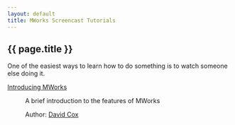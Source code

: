 ```yaml
---
layout: default
title: MWorks Screencast Tutorials
---
```


## {{ page.title }}

One of the easiest ways to learn how to do something is to watch someone else doing it.

<dl>
  <dt><a href="https://s3.amazonaws.com/mworks-downloads/screencasts/Tutorial1.mov">Introducing MWorks</a></dt>
  <dd>
    <p>
        A brief introduction to the features of MWorks
    </p>
    <p>
        Author: <a href="https://github.com/davidcox">David Cox</a>
    </p>
  </dd>
</dl>
